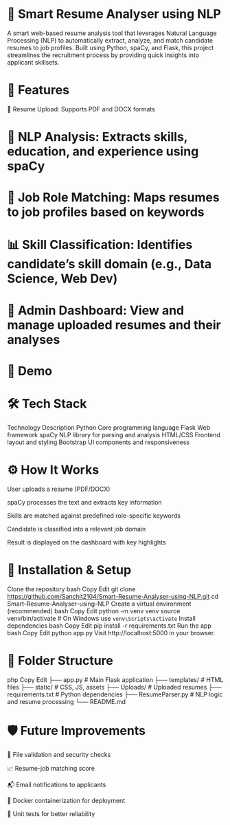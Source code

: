 # 💼 Smart Resume Analyser using NLP
A smart web-based resume analysis tool that leverages Natural Language Processing (NLP) to automatically extract, analyze, and match candidate resumes to job profiles. Built using Python, spaCy, and Flask, this project streamlines the recruitment process by providing quick insights into applicant skillsets.

# 🚀 Features
📄 Resume Upload: Supports PDF and DOCX formats

# 🧠 NLP Analysis: Extracts skills, education, and experience using spaCy

# 🎯 Job Role Matching: Maps resumes to job profiles based on keywords

# 📊 Skill Classification: Identifies candidate’s skill domain (e.g., Data Science, Web Dev)


# 📁 Admin Dashboard: View and manage uploaded resumes and their analyses

# 📸 Demo


# 🛠️ Tech Stack
Technology	Description
Python	Core programming language
Flask	Web framework
spaCy	NLP library for parsing and analysis
HTML/CSS	Frontend layout and styling
Bootstrap	UI components and responsiveness
# ⚙️ How It Works
User uploads a resume (PDF/DOCX)

spaCy processes the text and extracts key information

Skills are matched against predefined role-specific keywords

Candidate is classified into a relevant job domain

Result is displayed on the dashboard with key highlights

# 🧩 Installation & Setup
Clone the repository
bash
Copy
Edit
git clone https://github.com/Sanchit2104/Smart-Resume-Analyser-using-NLP.git
cd Smart-Resume-Analyser-using-NLP
Create a virtual environment (recommended)
bash
Copy
Edit
python -m venv venv
source venv/bin/activate  # On Windows use `venv\Scripts\activate`
Install dependencies
bash
Copy
Edit
pip install -r requirements.txt
Run the app
bash
Copy
Edit
python app.py
Visit http://localhost:5000 in your browser.

# 📁 Folder Structure
php
Copy
Edit
├── app.py                   # Main Flask application
├── templates/               # HTML files
├── static/                  # CSS, JS, assets
├── Uploads/                 # Uploaded resumes
├── requirements.txt         # Python dependencies
├── ResumeParser.py          # NLP logic and resume processing
└── README.md
# 🛡️ Future Improvements
🔐 File validation and security checks

📈 Resume-job matching score

📬 Email notifications to applicants

🐳 Docker containerization for deployment

🧪 Unit tests for better reliability
